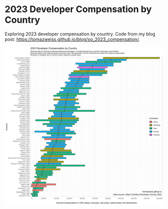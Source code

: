 # 2023 Developer Compensation by Country
Exploring 2023 developer compensation by country. Code from my blog post: https://tomazweiss.github.io/blog/so_2023_compensation/.

![](so_2023_compensation.png)<!-- -->
